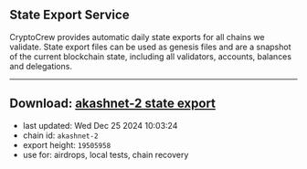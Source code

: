 ## State Export Service
CryptoCrew provides automatic daily state exports for all chains we validate. State export files can be used as genesis files and are a snapshot of the current blockchain state, including all validators, accounts, balances and delegations.

---
**Download: [akashnet-2 state export](https://dl-eu2.ccvalidators.com/SERVICE/akash/akashnet-2_export_19505958.json)**
---

- last updated: Wed Dec 25 2024 10:03:24
- chain id: `akashnet-2`
- export height: `19505958`
- use for: airdrops, local tests, chain recovery
